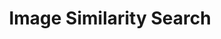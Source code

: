 ---
title: Image Similarity Search
emoji: 🍃
colorFrom: gray
colorTo: indigo
sdk: gradio
sdk_version: 3.34.0
app_file: app.py
pinned: false
---